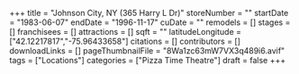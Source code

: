 +++
title = "Johnson City, NY (365 Harry L Dr)"
storeNumber = ""
startDate = "1983-06-07"
endDate = "1996-11-17"
cuDate = ""
remodels = []
stages = []
franchisees = []
attractions = []
sqft = ""
latitudeLongitude = ["42.12217817","-75.96433658"]
citations = []
contributors = []
downloadLinks = []
pageThumbnailFile = "8Wa1zc63mW7VX3q489i6.avif"
tags = ["Locations"]
categories = ["Pizza Time Theatre"]
draft = false
+++
